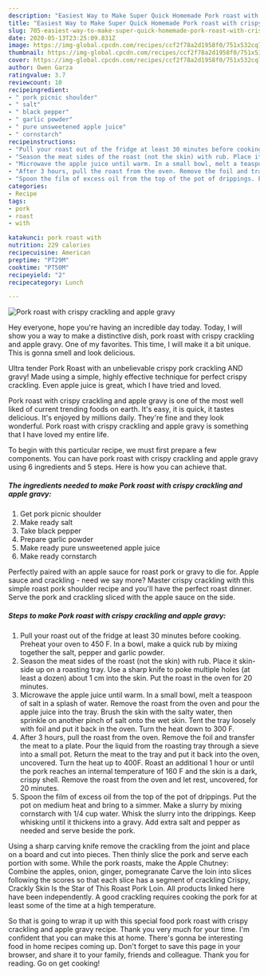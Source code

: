 ```yaml
---
description: "Easiest Way to Make Super Quick Homemade Pork roast with crispy crackling and apple gravy"
title: "Easiest Way to Make Super Quick Homemade Pork roast with crispy crackling and apple gravy"
slug: 705-easiest-way-to-make-super-quick-homemade-pork-roast-with-crispy-crackling-and-apple-gravy
date: 2020-05-13T23:25:09.831Z
image: https://img-global.cpcdn.com/recipes/ccf2f78a2d1958f0/751x532cq70/pork-roast-with-crispy-crackling-and-apple-gravy-recipe-main-photo.jpg
thumbnail: https://img-global.cpcdn.com/recipes/ccf2f78a2d1958f0/751x532cq70/pork-roast-with-crispy-crackling-and-apple-gravy-recipe-main-photo.jpg
cover: https://img-global.cpcdn.com/recipes/ccf2f78a2d1958f0/751x532cq70/pork-roast-with-crispy-crackling-and-apple-gravy-recipe-main-photo.jpg
author: Owen Garza
ratingvalue: 3.7
reviewcount: 10
recipeingredient:
- " pork picnic shoulder"
- " salt"
- " black pepper"
- " garlic powder"
- " pure unsweetened apple juice"
- " cornstarch"
recipeinstructions:
- "Pull your roast out of the fridge at least 30 minutes before cooking. Preheat your oven to 450 F. In a bowl, make a quick rub by mixing together the salt, pepper and garlic powder."
- "Season the meat sides of the roast (not the skin) with rub. Place it skin-side up on a roasting tray. Use a sharp knife to poke multiple holes (at least a dozen) about 1 cm into the skin. Put the roast in the oven for 20 minutes."
- "Microwave the apple juice until warm. In a small bowl, melt a teaspoon of salt in a splash of water. Remove the roast from the oven and pour the apple juice into the tray. Brush the skin with the salty water, then sprinkle on another pinch of salt onto the wet skin. Tent the tray loosely with foil and put it back in the oven. Turn the heat down to 300 F."
- "After 3 hours, pull the roast from the oven. Remove the foil and transfer the meat to a plate. Pour the liquid from the roasting tray through a sieve into a small pot. Return the meat to the tray and put it back into the oven, uncovered. Turn the heat up to 400F. Roast an additional 1 hour or until the pork reaches an internal temperature of 160 F and the skin is a dark, crispy shell. Remove the roast from the oven and let rest, uncovered, for 20 minutes."
- "Spoon the film of excess oil from the top of the pot of drippings. Put the pot on medium heat and bring to a simmer. Make a slurry by mixing cornstarch with 1/4 cup water. Whisk the slurry into the drippings. Keep whisking until it thickens into a gravy. Add extra salt and pepper as needed and serve beside the pork."
categories:
- Recipe
tags:
- pork
- roast
- with

katakunci: pork roast with 
nutrition: 229 calories
recipecuisine: American
preptime: "PT29M"
cooktime: "PT50M"
recipeyield: "2"
recipecategory: Lunch

---
```



![Pork roast with crispy crackling and apple gravy](https://img-global.cpcdn.com/recipes/ccf2f78a2d1958f0/751x532cq70/pork-roast-with-crispy-crackling-and-apple-gravy-recipe-main-photo.jpg)

Hey everyone, hope you're having an incredible day today. Today, I will show you a way to make a distinctive dish, pork roast with crispy crackling and apple gravy. One of my favorites. This time, I will make it a bit unique. This is gonna smell and look delicious.

Ultra tender Pork Roast with an unbelievable crispy pork crackling AND gravy! Made using a simple, highly effective technique for perfect crispy crackling. Even apple juice is great, which I have tried and loved.

Pork roast with crispy crackling and apple gravy is one of the most well liked of current trending foods on earth. It's easy, it is quick, it tastes delicious. It's enjoyed by millions daily. They're fine and they look wonderful. Pork roast with crispy crackling and apple gravy is something that I have loved my entire life.


To begin with this particular recipe, we must first prepare a few components. You can have pork roast with crispy crackling and apple gravy using 6 ingredients and 5 steps. Here is how you can achieve that.

##### The ingredients needed to make Pork roast with crispy crackling and apple gravy:

1. Get  pork picnic shoulder
1. Make ready  salt
1. Take  black pepper
1. Prepare  garlic powder
1. Make ready  pure unsweetened apple juice
1. Make ready  cornstarch


Perfectly paired with an apple sauce for roast pork or gravy to die for. Apple sauce and crackling - need we say more? Master crispy crackling with this simple roast pork shoulder recipe and you&#39;ll have the perfect roast dinner. Serve the pork and crackling sliced with the apple sauce on the side. 

##### Steps to make Pork roast with crispy crackling and apple gravy:

1. Pull your roast out of the fridge at least 30 minutes before cooking. Preheat your oven to 450 F. In a bowl, make a quick rub by mixing together the salt, pepper and garlic powder.
1. Season the meat sides of the roast (not the skin) with rub. Place it skin-side up on a roasting tray. Use a sharp knife to poke multiple holes (at least a dozen) about 1 cm into the skin. Put the roast in the oven for 20 minutes.
1. Microwave the apple juice until warm. In a small bowl, melt a teaspoon of salt in a splash of water. Remove the roast from the oven and pour the apple juice into the tray. Brush the skin with the salty water, then sprinkle on another pinch of salt onto the wet skin. Tent the tray loosely with foil and put it back in the oven. Turn the heat down to 300 F.
1. After 3 hours, pull the roast from the oven. Remove the foil and transfer the meat to a plate. Pour the liquid from the roasting tray through a sieve into a small pot. Return the meat to the tray and put it back into the oven, uncovered. Turn the heat up to 400F. Roast an additional 1 hour or until the pork reaches an internal temperature of 160 F and the skin is a dark, crispy shell. Remove the roast from the oven and let rest, uncovered, for 20 minutes.
1. Spoon the film of excess oil from the top of the pot of drippings. Put the pot on medium heat and bring to a simmer. Make a slurry by mixing cornstarch with 1/4 cup water. Whisk the slurry into the drippings. Keep whisking until it thickens into a gravy. Add extra salt and pepper as needed and serve beside the pork.


Using a sharp carving knife remove the crackling from the joint and place on a board and cut into pieces. Then thinly slice the pork and serve each portion with some. While the pork roasts, make the Apple Chutney: Combine the apples, onion, ginger, pomegranate Carve the loin into slices following the scores so that each slice has a segment of crackling Crispy, Crackly Skin Is the Star of This Roast Pork Loin. All products linked here have been independently. A good crackling requires cooking the pork for at least some of the time at a high temperature. 

So that is going to wrap it up with this special food pork roast with crispy crackling and apple gravy recipe. Thank you very much for your time. I'm confident that you can make this at home. There's gonna be interesting food in home recipes coming up. Don't forget to save this page in your browser, and share it to your family, friends and colleague. Thank you for reading. Go on get cooking!

